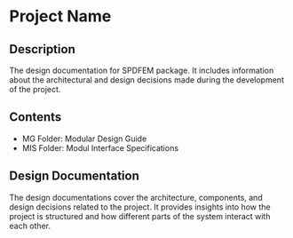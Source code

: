 # Project Name

## Description

The design documentation for SPDFEM package. It includes information about the architectural and design decisions made during the development of the project.

## Contents

- MG Folder: Modular Design Guide
- MIS Folder: Modul Interface Specifications

## Design Documentation

The design documentations cover the architecture, components, and design decisions related to the project. It provides insights into how the project is structured and how different parts of the system interact with each other.
